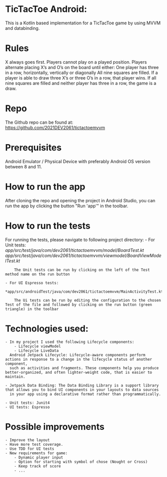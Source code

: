 # TicTacToe Android:
This is a Kotlin based implementation for a TicTacToe game by using MVVM and databinding.

# Rules
X always goes first.
Players cannot play on a played position.
Players alternate placing X’s and O’s on the board until either:
One player has three in a row, horizontally, vertically or diagonally
All nine squares are filled.
If a player is able to draw three X’s or three O’s in a row, that player wins.
If all nine squares are filled and neither player has three in a row, the game is a draw.

# Repo
The Github repo can be found at: https://github.com/2021DEV2061/tictactoemvvm

# Prerequisites
Android Emulator / Physical Device with preferably Android OS version between 8 and 11.

# How to run the app
After cloning the repo and opening the project in Android Studio, you can run the app by clicking the button "Run 'app'" in the toolbar.

# How to run the tests
For running the tests, please navigate to following project directory:
    - For Unit tests:
        *app/src/test/java/com/dev2061/tictactoemvvm/model/BoardTest.kt*
        *app/src/test/java/com/dev2061/tictactoemvvm/viewmodel/BoardViewModelTest.kt*

        The Unit tests can be run by clicking on the left of the Test method name on the run button

    - For UI Espresso tests:
        *app/src/androidTest/java/com/dev2061/tictactoemvvm/MainActivityTest.kt*

        The Ui tests can be run by editing the configuration to the chosen Test of the file and followed by clicking on the run button (green triangle) in the toolbar


# Technologies used:
    - In my project I used the following Lifecycle components:
        - Lifecycle viewModel
        - Lifecycle LiveData
      Android Jetpack Lifecycle: Lifecycle-aware components perform actions in response to a change in the lifecycle status of another component,
      such as activities and fragments. These components help you produce better-organized, and often lighter-weight code, that is easier to maintain.

    - Jetpack Data Binding: The Data Binding Library is a support library that allows you to bind UI components in your layouts to data sources
      in your app using a declarative format rather than programmatically.

    - Unit tests: Junit4
    - UI tests: Espresso

# Possible improvements
    - Improve the layout
    - Have more test coverage.
    - Use TDD for UI tests
    - New requirements for game:
        - Dynamic player input
        - Option for starting with symbol of chose (Nought or Cross)
        - Keep track of score
        - ...



